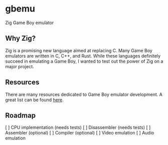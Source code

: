 # gbemu

Zig Game Boy emulator

## Why Zig?

Zig is a promising new language aimed at replacing C. Many Game Boy emulators
are written in C, C++, and Rust. While these languages definitely succeed in
emulating a Game Boy, I wanted to test out the power of Zig on a major project.

## Resources

There are many resources dedicated to Game Boy emulator development. A great
list can be found [here](https://github.com/avivace/awesome-gbdev).

## Roadmap

[ ] CPU implementation (needs tests)
[ ] Disassembler (needs tests)
[ ] Assembler (optional)
[ ] Compiler (optional)
[ ] Video emulation
[ ] Audio emulation
